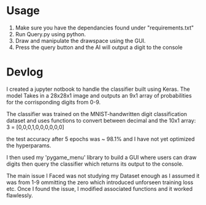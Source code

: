 # Usage

1. Make sure you have the dependancies found under "requirements.txt"
2. Run Query.py using python.
3. Draw and manipulate the drawspace using the GUI.
4. Press the query button and the AI will output a digit to the console


# Devlog

I created a jupyter notbook to handle the classifier built using Keras. The model Takes in a 28x28x1 image and outputs
an 9x1 array of probabilities for the corrisponding digits from 0-9.

The classifier was trained on the MNIST-handwritten digit classification dataset and uses functions to convert
between decimal and the 10x1 array:     3 = [0,0,0,1,0,0,0,0,0,0]

the test accuracy after 5 epochs was ~ 98.1% and I have not yet optimized the hyperparams. 

I then used my 'pygame_menu' library to build a GUI where users can draw digits then query the classifier which returns
its output to the console.

The main issue I Faced was not studying my Dataset enough as I assumed it was from 1-9 ommitting the zero which
introduced unforseen training loss etc. Once I found the issue, I modified associated functions and it worked
flawlessly.
